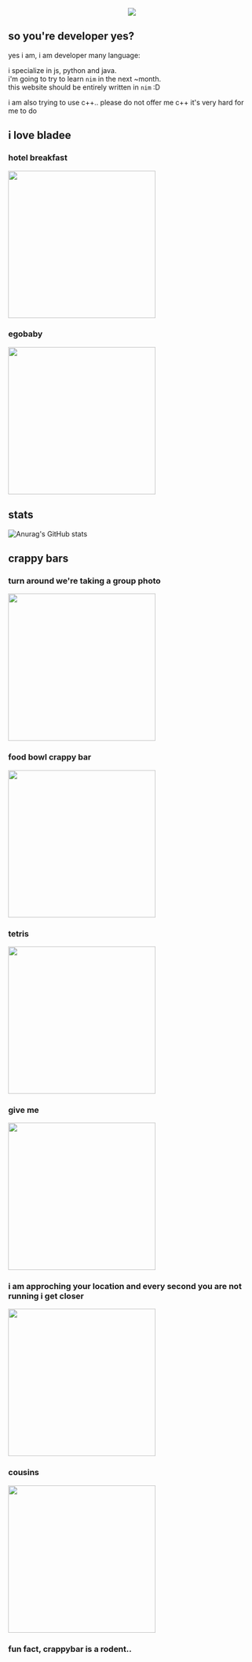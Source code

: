 <p align="center">
		<img src="https://readme-typing-svg.herokuapp.com?color=FF9BD6&size=40&center=true&vCenter=true&width=250&height=56&lines=yourfriend">
</p>

## so you're developer yes?

yes i am, i am developer many language:  
  
i specialize in js, python and java.  
i'm going to try to learn `nim` in the next ~month.   
this website should be entirely written in `nim` :D  
 
i am also trying to use c++.. please do not offer me c++ it's very hard for me to do

## i love bladee

### hotel breakfast
<a href="https://www.youtube.com/watch?v=dCxDI5wI10Q" title="bladee - hotel breakfast">
	<img src="http://img.youtube.com/vi/dCxDI5wI10Q/0.jpg" width="300">
</a>

### egobaby
<a href="https://www.youtube.com/watch?v=gan2BP5gMN4" title="
bladee - egobaby (Official Audio)">
	<img src="http://img.youtube.com/vi/gan2BP5gMN4/0.jpg" width="300">
</a>

## stats

![Anurag's GitHub stats](https://github-readme-stats.vercel.app/api?username=yourfriendoss&bg_color=000000&title_color=FF9BD6&hide_border=true&text_color=ffffff)

## crappy bars

### turn around we're taking a group photo
<img src="https://pbs.twimg.com/media/E6_hPvKVcAQhZKn?format=jpg&name=small" width="300">

### food bowl crappy bar
<img src="https://pbs.twimg.com/media/E5aanDDVIAYz_pU?format=jpg&name=small" width="300">

### tetris
<img src="https://pbs.twimg.com/media/E5VfoJTVIAQT63x?format=jpg&name=small" width="300">

### give me
<img src="https://pbs.twimg.com/media/E5EHdfMVUAAsEdL?format=jpg&name=small" width="300">

### i am approching your location and every second you are not running i get closer
<img src="https://pbs.twimg.com/media/E46jc74WEAAViFr?format=jpg&name=small" width="300">

### cousins
<img src="https://pbs.twimg.com/media/E3ygeDNVcAA-ND0?format=jpg&name=small" width="300">


### fun fact, crappybar is a rodent..